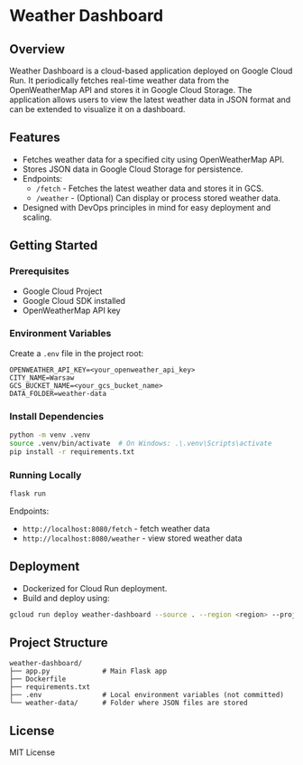 # Weather Dashboard

## Overview
Weather Dashboard is a cloud-based application deployed on Google Cloud Run. It periodically fetches real-time weather data from the OpenWeatherMap API and stores it in Google Cloud Storage. The application allows users to view the latest weather data in JSON format and can be extended to visualize it on a dashboard.

## Features
- Fetches weather data for a specified city using OpenWeatherMap API.
- Stores JSON data in Google Cloud Storage for persistence.
- Endpoints:
  - `/fetch` - Fetches the latest weather data and stores it in GCS.
  - `/weather` - (Optional) Can display or process stored weather data.
- Designed with DevOps principles in mind for easy deployment and scaling.

## Getting Started

### Prerequisites
- Google Cloud Project
- Google Cloud SDK installed
- OpenWeatherMap API key

### Environment Variables
Create a `.env` file in the project root:

```
OPENWEATHER_API_KEY=<your_openweather_api_key>
CITY_NAME=Warsaw
GCS_BUCKET_NAME=<your_gcs_bucket_name>
DATA_FOLDER=weather-data
```

### Install Dependencies
```bash
python -m venv .venv
source .venv/bin/activate  # On Windows: .\.venv\Scripts\activate
pip install -r requirements.txt
```

### Running Locally
```bash
flask run
```
Endpoints:
- `http://localhost:8080/fetch` - fetch weather data
- `http://localhost:8080/weather` - view stored weather data

## Deployment
- Dockerized for Cloud Run deployment.
- Build and deploy using:

```bash
gcloud run deploy weather-dashboard --source . --region <region> --project <project_id>
```

## Project Structure
```
weather-dashboard/
├── app.py             # Main Flask app
├── Dockerfile
├── requirements.txt
├── .env               # Local environment variables (not committed)
└── weather-data/      # Folder where JSON files are stored
```

## License
MIT License
